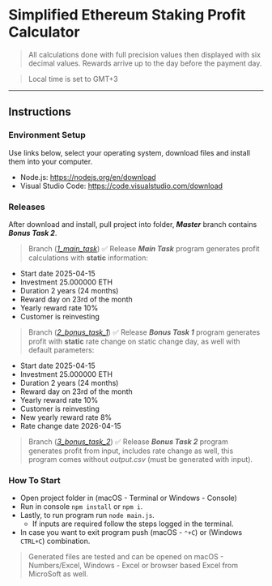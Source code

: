 # Simplified Ethereum Staking Profit Calculator

> All calculations done with full precision values then displayed with six decimal values.
> Rewards arrive up to the day before the payment day.

> Local time is set to GMT+3

---

## Instructions

### Environment Setup

Use links below, select your operating system, download files and install them into your computer.

- Node.js: https://nodejs.org/en/download
- Visual Studio Code: https://code.visualstudio.com/download

### Releases

After download and install, pull project into folder, **_Master_** branch contains **_Bonus Task 2_**.

> Branch ([_1_main_task_](https://github.com/elvischepin-github/progress-entry-task-2025/tree/1_main_task)) ✅
> Release **_Main Task_** program generates profit calculations with **static** information:

- Start date 2025-04-15
- Investment 25.000000 ETH
- Duration 2 years (24 months)
- Reward day on 23rd of the month
- Yearly reward rate 10%
- Customer is reinvesting

> Branch ([_2_bonus_task_1_](https://github.com/elvischepin-github/progress-entry-task-2025/tree/2_bonus_task_1)) ✅
> Release **_Bonus Task 1_** program generates profit with **static** rate change on static change day, as well with default parameters:

- Start date 2025-04-15
- Investment 25.000000 ETH
- Duration 2 years (24 months)
- Reward day on 23rd of the month
- Yearly reward rate 10%
- Customer is reinvesting
- New yearly reward rate 8%
- Rate change date 2026-04-15

> Branch ([_3_bonus_task_2_](https://github.com/elvischepin-github/progress-entry-task-2025/tree/2_bonus_task_1)) ✅
> Release **_Bonus Task 2_** program generates profit from input, includes rate change as well, this program comes without _output.csv_ (must be generated with input).

### How To Start

- Open project folder in (macOS - Terminal or Windows - Console)
- Run in console `npm install` or `npm i`.
- Lastly, to run program run `node main.js`.
  - If inputs are required follow the steps logged in the terminal.
- In case you want to exit program push (macOS - `⌃+C`) or (Windows `CTRL+C`) combination.

> Generated files are tested and can be opened on macOS - Numbers/Excel, Windows - Excel or browser based Excel from MicroSoft as well.
